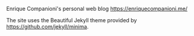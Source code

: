 Enrique Companioni's personal web blog https://enriquecompanioni.me/

The site uses the Beautiful Jekyll theme provided by https://github.com/jekyll/minima.

